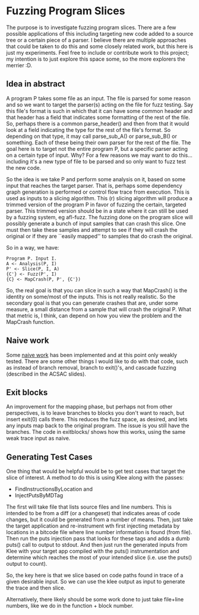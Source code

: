 
# Fuzzing Program Slices

The purpose is to investigate fuzzing program slices. There are a few
possible applications of this including targeting new code added to a 
source tree or a certain piece of a parser. I believe there are 
multiple approaches that could be taken to do this and some closely
related work, but this here is just my experiments. Feel free to include
or contribute work to this project; my intention is to just explore this
space some, so the more explorers the merrier :D.

## Idea in abstract

A program P takes some file as an input. The file is parsed for some reason
and so we want to target the parser(s) acting on the file for fuzz testing.
Say this file's format is such in which that it can have some common header
and that header has a field that indicates some formatting of the rest of the
file. So, perhaps there is a common parse_header() and then from that it would
look at a field indicating the type for the rest of the file's format. So 
depending on that type, it may call parse_sub_A() or parse_sub_B() or something.
Each of these being their own parser for the rest of the file. The goal here is
to target not the entire program P, but a specific parser acting on a certain 
type of input. Why? For a few reasons we may want to do this... including it's a
new type of file to be parsed and so only want to fuzz test the new code.


So the idea is we take P and perform some analysis on it, based on some input
that reaches the target parser. That is, perhaps some dependency graph 
generation is performed or control flow trace from execution. This is used
as inputs to a slicing algorithm. This (r) slicing algorithm will produce
a trimmed version of the program P in favor of fuzzing the certain, targeted
parser. This trimmed version should be in a state where it can still be used
by a fuzzing system, eg afl-fuzz. The fuzzing done on the program slice will
possibly generate a bunch of input samples that can crash this slice. One must
then take these samples and attempt to see if they will crash the original
or if they are ``easily mapped'' to samples that do crash the original.

So in a way, we have:

```
Program P. Input I.
A <- Analysis(P, I)
P' <- Slice(P, I, A)
{C'} <- Fuzz(P', I)
{C} <- MapCrash(P, P', {C'})
```

So, the real goal is that you can slice in such a way that MapCrash() is the 
identity on some/most of the inputs. This is not really realistic. So the 
secondary goal is that you can generate crashes that are, under some 
measure, a small distance from a sample that will crash the original P. What
that metric is, I think, can depend on how you view the problem and the MapCrash
function.


## Naive work

Some [naive work](https://github.com/roachspray/acsac17wip)  has been implemented
and at this point only weakly tested. There are some other things I would like to do
with that code, such as instead of branch removal, branch to exit()'s, and cascade 
fuzzing (described in the ACSAC slides).


## Exit blocks

An improvement for the mapping phase, but perhaps not from other
perspectives, is to leave branches to blocks you don't want to reach, but
insert exit(0) calls there. This reduces the fuzz space, as desired, and
lets any inputs map back to the original program. The issue is you still
have the branches. The code in exitblocks/ shows how this works, using the
same weak trace input as naive. 

## Generating Test Cases

One thing that would be helpful would be to get test cases that target the slice of
interest. A method to do this is using Klee along with the passes:

- FindInstructionsByLocation and
- InjectPutsByMDTag

The first will take file that lists source files and line numbers. This is intended
to be from a diff (or a changeset) that indicates areas of code changes, but it could
be generated from a number of means. Then, just take the target application and re-instrument
wth first injecting metadata by locations in a bitcode file where line number information
is found (from file). Then run the puts injection pass that looks for these tags and
adds a dumb puts() call to output to stdout. And then just run the generated inputs
from Klee with your target app compiled with the puts() instrumentation and determine
which reaches the most of your intended slice (i.e. use the puts() output to count).

So, the key here is that we slice based on code paths found in trace of a given desirable
input. So we can use the klee output as input to generate the trace and then slice.

Alternatively, there likely should be some work done to just take file+line numbers, like
we do in the function + block number.
